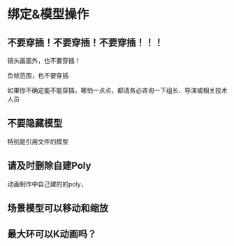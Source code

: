 # 绑定&模型操作

## 不要穿插！不要穿插！不要穿插！！！

镜头画面外，也不要穿插！





负帧范围，也不要穿插





如果你不确定能不能穿插，哪怕一点点，都请务必咨询一下组长、导演或相关技术人员





## 不要隐藏模型

特别是引用文件的模型 









## 请及时删除自建Poly

动画制作中自己建的的poly，



## 场景模型可以移动和缩放





## 最大环可以K动画吗？















